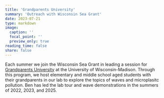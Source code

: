 ```yaml
---
title: 'Grandparents University'
summary: 'Outreach with Wisconsin Sea Grant'
date: 2023-07-21
type: markdown
image:
  caption: ''
  focal_point: ''
  preview_only: true
reading_time: false
share: false
---
```


Each summer we join the Wisconsin Sea Grant in leading a session for [Grandparents University](https://uwalumni.com/grandparents-university/) at the University of Wisconsin-Madison.  Through this program, we host elementary and middle school aged students with their grandparents in our lab to explore the topics of waves and microplasitc pollution.  Ben has led the lab tour and wave demonstrations in the summers of 2022, 2023, and 2025.
